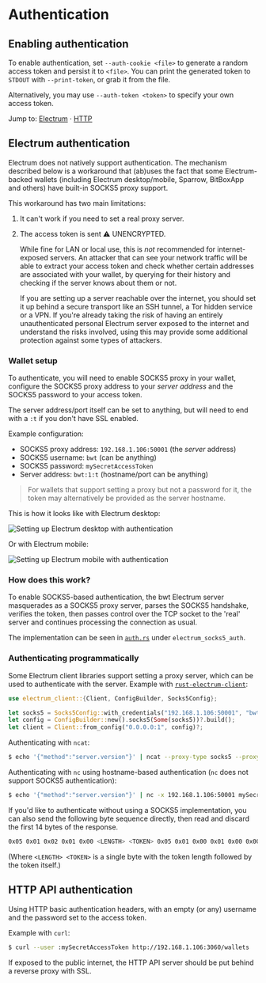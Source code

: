 # Authentication

## Enabling authentication

To enable authentication, set `--auth-cookie <file>` to generate a random access token and persist it to `<file>`.
You can print the generated token to `STDOUT` with `--print-token`, or grab it from the file.

Alternatively, you may use `--auth-token <token>` to specify your own access token.

Jump to: [Electrum](#electrum-authentication) &middot; [HTTP](#http-api-authentication)

## Electrum authentication

Electrum does not natively support authentication. The mechanism described below is a workaround that (ab)uses the fact
that some Electrum-backed wallets (including Electrum desktop/mobile, Sparrow, BitBoxApp and others) have built-in
SOCKS5 proxy support.

This workaround has two main limitations:

1. It can't work if you need to set a real proxy server.

2. The access token is sent ⚠️ UNENCRYPTED.

   While fine for LAN or local use, this is *not* recommended for internet-exposed servers.
   An attacker that can see your network traffic will be able to extract your access token and
   check whether certain addresses are associated with your wallet, by querying for their history and 
   checking if the server knows about them or not.

   If you are setting up a server reachable over the internet, you should set it up behind a secure transport
   like an SSH tunnel, a Tor hidden service or a VPN.
   If you're already taking the risk of having an entirely unauthenticated personal Electrum server exposed to the internet
   and understand the risks involved, using this may provide some additional protection against some types of attackers.

### Wallet setup

To authenticate, you will need to enable SOCKS5 proxy in your wallet, configure the SOCKS5 proxy address to your *server address*
and the SOCKS5 password to your access token.

The server address/port itself can be set to anything, but will need to end with a `:t` if you don't have SSL enabled.

Example configuration:

- SOCKS5 proxy address: `192.168.1.106:50001` (the *server* address)
- SOCKS5 username: `bwt` (can be anything)
- SOCKS5 password: `mySecretAccessToken`
- Server address: `bwt:1:t` (hostname/port can be anything)

> For wallets that support setting a proxy but not a password for it, the token may alternatively be provided as the server hostname.

This is how it looks like with Electrum desktop:

![Setting up Electrum desktop with authentication](https://raw.githubusercontent.com/bwt-dev/bwt/master/doc/img/electrum-auth-desktop.png)


Or with Electrum mobile:

![Setting up Electrum mobile with authentication](https://raw.githubusercontent.com/bwt-dev/bwt/master/doc/img/electrum-auth-mobile.png)


### How does this work?

To enable SOCKS5-based authentication, the bwt Electrum server masquerades as a SOCKS5 proxy server, parses the SOCKS5 handshake,
verifies the token, then passes control over the TCP socket to the 'real' server and continues processing the connection as usual.

The implementation can be seen in [`auth.rs`](src/util/auth.rs) under `electrum_socks5_auth`.

### Authenticating programmatically

Some Electrum client libraries support setting a proxy server, which can be used to authenticate with the server.
Example with [`rust-electrum-client`](https://github.com/bitcoindevkit/rust-electrum-client):

```rust
use electrum_client::{Client, ConfigBuilder, Socks5Config};

let socks5 = Socks5Config::with_credentials("192.168.1.106:50001", "bwt".into(), "mySecretAccessToken".into());
let config = ConfigBuilder::new().socks5(Some(socks5))?.build();
let client = Client::from_config("0.0.0.0:1", config)?;
```

Authenticating with `ncat`:

```bash
$ echo '{"method":"server.version"}' | ncat --proxy-type socks5 --proxy 192.168.1.106:50001 --proxy-auth bwt:mySecretAccessToken 0.0.0.0 1
```

Authenticating with `nc` using hostname-based authentication (`nc` does not support SOCKS5 authentication):

```bash
$ echo '{"method":"server.version"}' | nc -x 192.168.1.106:50001 mySecretAccessToken 1
```

If you'd like to authenticate without using a SOCKS5 implementation, you can also send the following byte sequence directly, then read and discard the first 14 bytes of the response.

```bash
0x05 0x01 0x02 0x01 0x00 <LENGTH> <TOKEN> 0x05 0x01 0x00 0x01 0x00 0x00 0x00 0x00 0x00 0x00
```

(Where `<LENGTH> <TOKEN>` is a single byte with the token length followed by the token itself.)

## HTTP API authentication

Using HTTP basic authentication headers, with an empty (or any) username and the password set to the access token.

Example with `curl`:

```bash
$ curl --user :mySecretAccessToken http://192.168.1.106:3060/wallets
```

If exposed to the public internet, the HTTP API server should be put behind a reverse proxy with SSL.
